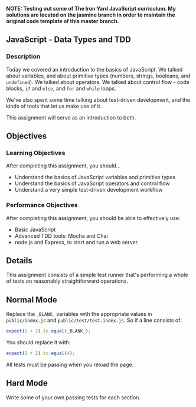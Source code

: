 **__NOTE: Testing out some of The Iron Yard JavaScript curriculum.  My solutions are located on the jasmine branch in order to maintain the original code template of this master branch.__**

## JavaScript - Data Types and TDD

### Description

Today we covered an introduction to the basics of JavaScript. We talked about variables, and about primitive types (numbers, strings, booleans, and `undefined`). We talked about operators. We talked about control flow - code blocks, `if` and `else`, and `for` and `while` loops.

We've also spent some time talking about test-driven development, and the kinds of tools that let us make use of it.

This assignment will serve as an introduction to both.

## Objectives

### Learning Objectives

After completing this assignment, you should...

* Understand the basics of JavaScript variables and primitive types
* Understand the basics of JavaScript operators and control flow
* Understand a very simple test-driven development workflow

### Performance Objectives

After completing this assignment, you should be able to effectively use:

* Basic JavaScript
* Advanced TDD tools: Mocha and Chai
* node.js and Express, to start and run a web server

## Details

This assignment consists of a simple test runner that's performing a whole of tests on reasonably straightforward operations.

## Normal Mode

Replace the `_BLANK_` variables with the appropriate values in `public/index.js` and `public/test/test.index.js`. So if a line consists of:

```js
expect(2 + 2).to.equal(_BLANK_);
```

You should replace it with:

```js
expect(2 + 2).to.equal(4);
```

All tests must be passing when you reload the page.

## Hard Mode

Write some of your own passing tests for each section.
